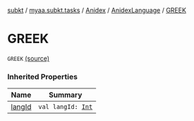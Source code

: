 [subkt](../../../index.md) / [myaa.subkt.tasks](../../index.md) / [Anidex](../index.md) / [AnidexLanguage](index.md) / [GREEK](./-g-r-e-e-k.md)

# GREEK

`GREEK` [(source)](https://github.com/Myaamori/SubKt/blob/0.1.10/src/main/kotlin/myaa/subkt/tasks/tasks.kt#L1076)

### Inherited Properties

| Name | Summary |
|---|---|
| [langId](lang-id.md) | `val langId: `[`Int`](https://kotlinlang.org/api/latest/jvm/stdlib/kotlin/-int/index.html) |
